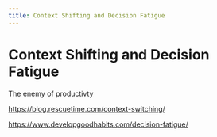 ```yaml
---
title: Context Shifting and Decision Fatigue
---
```


# Context Shifting and Decision Fatigue

The enemy of productivty

https://blog.rescuetime.com/context-switching/

https://www.developgoodhabits.com/decision-fatigue/
